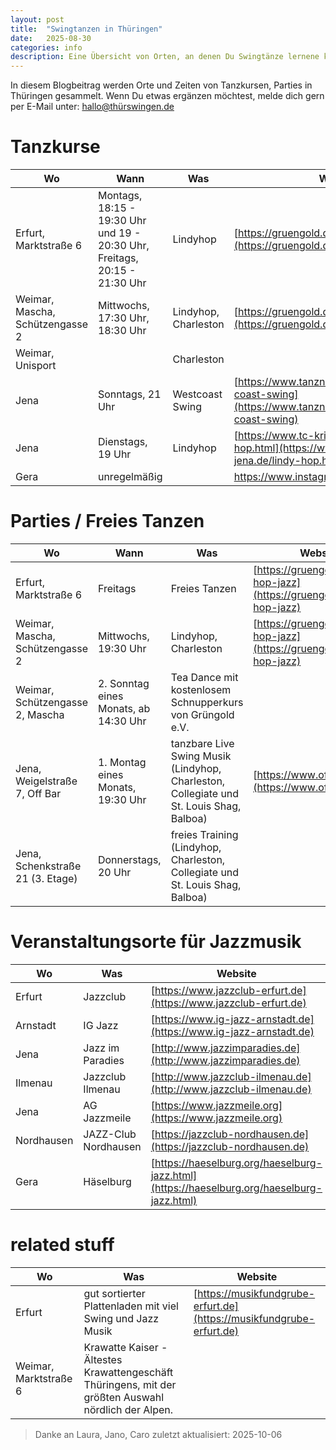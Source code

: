 ```yaml
---
layout: post
title:  "Swingtanzen in Thüringen"
date:   2025-08-30
categories: info
description: Eine Übersicht von Orten, an denen Du Swingtänze lernene kannst.
---
```


In diesem Blogbeitrag werden Orte und Zeiten von Tanzkursen, Parties in Thüringen gesammelt. Wenn Du etwas ergänzen möchtest, melde dich gern per E-Mail unter: hallo@thürswingen.de

# Tanzkurse

| Wo | Wann | Was | Website
|----|------|-----|--------
| Erfurt, Marktstraße 6 | Montags, 18:15 - 19:30 Uhr und 19 - 20:30 Uhr, Freitags, 20:15 - 21:30 Uhr | Lindyhop | [https://gruengold.de/lindy-hop-jazz](https://gruengold.de/lindy-hop-jazz)
| Weimar, Mascha, Schützengasse 2 | Mittwochs, 17:30 Uhr, 18:30 Uhr | Lindyhop, Charleston | [https://gruengold.de/lindy-hop-jazz](https://gruengold.de/lindy-hop-jazz)
| Weimar, Unisport |  | Charleston
| Jena | Sonntags, 21 Uhr | Westcoast Swing | [https://www.tanznaeder.de/tanzkurs/west-coast-swing](https://www.tanznaeder.de/tanzkurs/west-coast-swing)
| Jena | Dienstags, 19 Uhr | Lindyhop | [https://www.tc-kristall-jena.de/lindy-hop.html](https://www.tc-kristall-jena.de/lindy-hop.html)
| Gera | unregelmäßig | | https://www.instagram.com/lindy_hop_gera/

# Parties / Freies Tanzen

| Wo | Wann | Was | Website
|----|------|-----|--------
| Erfurt, Marktstraße 6 | Freitags | Freies Tanzen | [https://gruengold.de/lindy-hop-jazz](https://gruengold.de/lindy-hop-jazz)
| Weimar, Mascha, Schützengasse 2 | Mittwochs, 19:30 Uhr | Lindyhop, Charleston | [https://gruengold.de/lindy-hop-jazz](https://gruengold.de/lindy-hop-jazz)
| Weimar, Schützengasse 2, Mascha | 2. Sonntag eines Monats, ab 14:30 Uhr | Tea Dance mit kostenlosem Schnupperkurs von Grüngold e.V.
| Jena, Weigelstraße 7, Off Bar | 1. Montag eines Monats, 19:30 Uhr | tanzbare Live Swing Musik (Lindyhop, Charleston, Collegiate und St. Louis Shag, Balboa) | [https://www.off-jena.de](https://www.off-jena.de)
| Jena, Schenkstraße 21 (3. Etage) | Donnerstags, 20 Uhr | freies Training (Lindyhop, Charleston, Collegiate und St. Louis Shag, Balboa)

# Veranstaltungsorte für Jazzmusik

| Wo | Was | Website
|----|-----|--------
| Erfurt | Jazzclub | [https://www.jazzclub-erfurt.de](https://www.jazzclub-erfurt.de)
| Arnstadt | IG Jazz | [https://www.ig-jazz-arnstadt.de](https://www.ig-jazz-arnstadt.de)
| Jena | Jazz im Paradies | [http://www.jazzimparadies.de](http://www.jazzimparadies.de)
| Ilmenau | Jazzclub Ilmenau | [http://www.jazzclub-ilmenau.de](http://www.jazzclub-ilmenau.de)
| Jena | AG Jazzmeile | [https://www.jazzmeile.org](https://www.jazzmeile.org)
| Nordhausen | JAZZ-Club Nordhausen | [https://jazzclub-nordhausen.de](https://jazzclub-nordhausen.de)
| Gera | Häselburg | [https://haeselburg.org/haeselburg-jazz.html](https://haeselburg.org/haeselburg-jazz.html)

# related stuff

| Wo | Was | Website
|----|-----|--------
| Erfurt | gut sortierter Plattenladen mit viel Swing und Jazz Musik | [https://musikfundgrube-erfurt.de](https://musikfundgrube-erfurt.de)
| Weimar, Marktstraße 6 | Krawatte Kaiser - Ältestes Krawattengeschäft Thüringens, mit der größten Auswahl nördlich der Alpen.

> Danke an Laura, Jano, Caro
  zuletzt aktualisiert: 2025-10-06 
